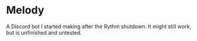 # Melody
A Discord bot I started making after the Rythm shutdown.
It might still work, but is unfinished and untested.
